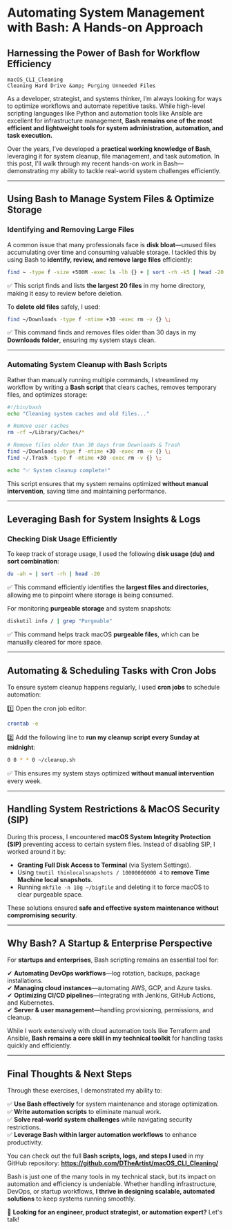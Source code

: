 # **Automating System Management with Bash: A Hands-on Approach**  

## **Harnessing the Power of Bash for Workflow Efficiency**  

```
macOS_CLI_Cleaning
Cleaning Hard Drive &amp; Purging Unneeded Files
```

As a developer, strategist, and systems thinker, I’m always looking for ways to optimize workflows and automate repetitive tasks. While high-level scripting languages like Python and automation tools like Ansible are excellent for infrastructure management, **Bash remains one of the most efficient and lightweight tools for system administration, automation, and task execution.**  

Over the years, I’ve developed a **practical working knowledge of Bash**, leveraging it for system cleanup, file management, and task automation. In this post, I’ll walk through my recent hands-on work in Bash—demonstrating my ability to tackle real-world system challenges efficiently.  

---

## **Using Bash to Manage System Files & Optimize Storage**  

### **Identifying and Removing Large Files**  
A common issue that many professionals face is **disk bloat**—unused files accumulating over time and consuming valuable storage. I tackled this by using Bash to **identify, review, and remove large files** efficiently:  

```bash
find ~ -type f -size +500M -exec ls -lh {} + | sort -rh -k5 | head -20
```
✅ This script finds and lists **the largest 20 files** in my home directory, making it easy to review before deletion.  

To **delete old files** safely, I used:  

```bash
find ~/Downloads -type f -mtime +30 -exec rm -v {} \;
```
✅ This command finds and removes files older than 30 days in my **Downloads folder**, ensuring my system stays clean.  

---

### **Automating System Cleanup with Bash Scripts**  
Rather than manually running multiple commands, I streamlined my workflow by writing a **Bash script** that clears caches, removes temporary files, and optimizes storage:  

```bash
#!/bin/bash
echo "Cleaning system caches and old files..."

# Remove user caches
rm -rf ~/Library/Caches/*

# Remove files older than 30 days from Downloads & Trash
find ~/Downloads -type f -mtime +30 -exec rm -v {} \;
find ~/.Trash -type f -mtime +30 -exec rm -v {} \;

echo "✅ System cleanup complete!"
```
This script ensures that my system remains optimized **without manual intervention**, saving time and maintaining performance.  

---

## **Leveraging Bash for System Insights & Logs**  

### **Checking Disk Usage Efficiently**  
To keep track of storage usage, I used the following **disk usage (du) and sort combination**:  

```bash
du -ah ~ | sort -rh | head -20
```
✅ This command efficiently identifies the **largest files and directories**, allowing me to pinpoint where storage is being consumed.  

For monitoring **purgeable storage** and system snapshots:  

```bash
diskutil info / | grep "Purgeable"
```
✅ This command helps track macOS **purgeable files**, which can be manually cleared for more space.  

---

## **Automating & Scheduling Tasks with Cron Jobs**  
To ensure system cleanup happens regularly, I used **cron jobs** to schedule automation:  

1️⃣ Open the cron job editor:  
```bash
crontab -e
```
2️⃣ Add the following line to **run my cleanup script every Sunday at midnight**:  
```bash
0 0 * * 0 ~/cleanup.sh
```
✅ This ensures my system stays optimized **without manual intervention** every week.  

---

## **Handling System Restrictions & MacOS Security (SIP)**  
During this process, I encountered **macOS System Integrity Protection (SIP)** preventing access to certain system files. Instead of disabling SIP, I worked around it by:  

- **Granting Full Disk Access to Terminal** (via System Settings).  
- Using `tmutil thinlocalsnapshots / 10000000000 4` to **remove Time Machine local snapshots**.  
- Running `mkfile -n 10g ~/bigfile` and deleting it to force macOS to clear purgeable space.  

These solutions ensured **safe and effective system maintenance without compromising security**.  

---

## **Why Bash? A Startup & Enterprise Perspective**  

For **startups and enterprises**, Bash scripting remains an essential tool for:  

✔ **Automating DevOps workflows**—log rotation, backups, package installations.  
✔ **Managing cloud instances**—automating AWS, GCP, and Azure tasks.  
✔ **Optimizing CI/CD pipelines**—integrating with Jenkins, GitHub Actions, and Kubernetes.  
✔ **Server & user management**—handling provisioning, permissions, and cleanup.  

While I work extensively with cloud automation tools like Terraform and Ansible, **Bash remains a core skill in my technical toolkit** for handling tasks quickly and efficiently.  

---

## **Final Thoughts & Next Steps**  

Through these exercises, I demonstrated my ability to:  

✅ **Use Bash effectively** for system maintenance and storage optimization.  
✅ **Write automation scripts** to eliminate manual work.  
✅ **Solve real-world system challenges** while navigating security restrictions.  
✅ **Leverage Bash within larger automation workflows** to enhance productivity.  

You can check out the full **Bash scripts, logs, and steps I used** in my GitHub repository: **https://github.com/DTheArtist/macOS_CLI_Cleaning/**  

Bash is just one of the many tools in my technical stack, but its impact on automation and efficiency is undeniable. Whether handling infrastructure, DevOps, or startup workflows, **I thrive in designing scalable, automated solutions** to keep systems running smoothly.  

🚀 **Looking for an engineer, product strategist, or automation expert?** Let's talk!  

